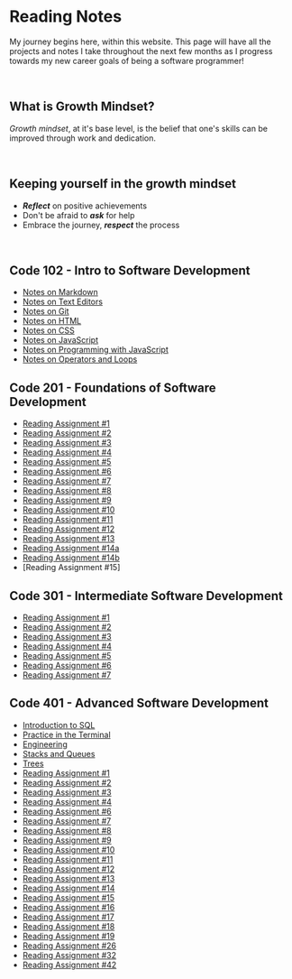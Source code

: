 # Reading Notes

My journey begins here, within this website. This page will have all the projects and notes I take throughout the next few months as I progress towards my new career goals of being a software programmer!

&nbsp;

## What is Growth Mindset?

*Growth mindset*, at it's base level, is the belief that one's skills can be improved through work and dedication.

&nbsp;

## Keeping yourself in the growth mindset

- ***Reflect*** on positive achievements
- Don't be afraid to ***ask*** for help
- Embrace the journey, ***respect*** the process  

&nbsp;

## Code 102 - Intro to Software Development

- [Notes on Markdown](markdownnotes.md)
- [Notes on Text Editors](textnotes.md)
- [Notes on Git](gitnotes.md)
- [Notes on HTML](htmlnotes.md)
- [Notes on CSS](cssnotes.md)
- [Notes on JavaScript](javascriptnotes.md)
- [Notes on Programming with JavaScript](programwithjavanotes.md)
- [Notes on Operators and Loops](operatorsandloopsnotes.md)

## Code 201 - Foundations of Software Development

- [Reading Assignment #1](class-01.md)
- [Reading Assignment #2](class-02.md)
- [Reading Assignment #3](class-03.md)
- [Reading Assignment #4](class-04.md)
- [Reading Assignment #5](class-05.md)
- [Reading Assignment #6](class-06.md)
- [Reading Assignment #7](class-07.md)
- [Reading Assignment #8](class-08.md)
- [Reading Assignment #9](class-09.md)
- [Reading Assignment #10](class-10.md)
- [Reading Assignment #11](class-11.md)
- [Reading Assignment #12](class-12.md)
- [Reading Assignment #13](class-13.md)
- [Reading Assignment #14a](class-14a.md)
- [Reading Assignment #14b](class-14b.md)
- [Reading Assignment #15]

## Code 301 - Intermediate Software Development

- [Reading Assignment #1](class-01-301.md)
- [Reading Assignment #2](class-02-301.md)
- [Reading Assignment #3](class-03-301.md)
- [Reading Assignment #4](class-04-301.md)
- [Reading Assignment #5](class-05-301.md)
- [Reading Assignment #6](class-06-301.md)
- [Reading Assignment #7](class-07-301.md)

## Code 401 - Advanced Software Development
- [Introduction to SQL](introductiontosql.md)
- [Practice in the Terminal](practiceintheterminal.md)
- [Engineering](engineeringreadings.md)
- [Stacks and Queues](stacksandqueues.md)
- [Trees](trees.md)
- [Reading Assignment #1](class-01-401.md)
- [Reading Assignment #2](class-02-401.md) 
- [Reading Assignment #3](class-03-401.md)
- [Reading Assignment #4](class-04-401.md)
- [Reading Assignment #6](class-06-401.md)
- [Reading Assignment #7](class-07-401.md)
- [Reading Assignment #8](class-08-401.md)
- [Reading Assignment #9](class-09-401.md)
- [Reading Assignment #10](class-10-401.md)
- [Reading Assignment #11](class-11-401.md)
- [Reading Assignment #12](class-12-401.md)
- [Reading Assignment #13](class-13-401.md)
- [Reading Assignment #14](class-14-401.md)
- [Reading Assignment #15](class-15-401.md)
- [Reading Assignment #16](class-16-401.md)
- [Reading Assignment #17](class-17-401.md)
- [Reading Assignment #18](class-18-401.md)
- [Reading Assignment #19](class-19-401.md)
- [Reading Assignment #26](class-26-401.md)
- [Reading Assignment #32](class-32-401.md)
- [Reading Assignment #42](class-42-401.md)
